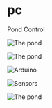pc
==

Pond Control

![The pond](https://github.com/epkboan/epkboan.github.io/blob/master/pond_0.jpg?raw=true "The Pond at control")

![The pond](https://github.com/epkboan/epkboan.github.io/blob/master/pond_2.jpg?raw=true "The Pond at control")

![Arduino ](https://github.com/epkboan/epkboan.github.io/blob/master/pc_2.jpg?raw=true "Arduino")

![Sensors](https://github.com/epkboan/epkboan.github.io/blob/master/pc_2.jpg?raw=true "Sensors")

![The pond](https://github.com/epkboan/epkboan.github.io/blob/master/pond_1.jpg?raw=true "The Pond at control")
